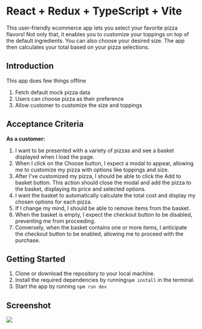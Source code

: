 # React + Redux + TypeScript + Vite
This user-friendly ecommerce app lets you select your favorite pizza flavors! Not only that, it enables you to customize your toppings on top of the default ingredients. You can also choose your desired size. The app then calculates your total based on your pizza selections.

## Introduction
This app does few things offline
1. Fetch default mock pizza data
2. Users can choose pizza as their preference
3. Allow customer to customize the size and toppings

## Acceptance Criteria
**As a customer:**
1. I want to be presented with a variety of pizzas and see a basket displayed when I load the page.
2. When I click on the Choose button, I expect a modal to appear, allowing me to customize my pizza with options like toppings and size.
3. After I've customized my pizza, I should be able to click the Add to basket button. This action should close the modal and add the pizza to the basket, displaying its price and selected options.
4. I want the basket to automatically calculate the total cost and display my chosen options for each pizza.
5. If I change my mind, I should be able to remove items from the basket.
6. When the basket is empty, I expect the checkout button to be disabled, preventing me from proceeding.
7. Conversely, when the basket contains one or more items, I anticipate the checkout button to be enabled, allowing me to proceed with the purchase.

## Getting Started
1. Clone or download the repository to your local machine.
2. Install the required dependencies by running`npm install` in the terminal.
3. Start the app by running `npm run dev`

## Screenshot
![](./screenshot.png)